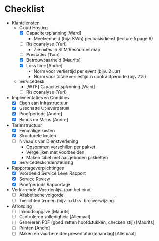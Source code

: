 # Checklist

- Klantdiensten
	- Cloud Hosting
		- [x] Capaciteitsplanning [Ward]
			- Meeteenheid (bijv. KWh) per basisdienst (lecture 5 page 9)
		- [ ] Risicoanalyse [Yuri]
			- Zie notes in SLM/Resources map
		- [ ] Prestaties [Tom]
		- [x] Betrouwbaarheid [Maurits]
		- [x] Loss time [Andre]
			- Norm voor verliestijd per event (bijv. 2 uur)
			- Norm voor totale verliestijd in contractperiode (bijv 2%)
	- Servicedesk
		- [WTF] Capaciteitsplanning [Ward]
		- [ ] Risicoanalyse [Yuri]
- Implementaties en Condities
	- [x] Eisen aan Infrastructuur
	- [x] Geschatte Opleverdatum
	- [x] Proefperiode [Andre]
	- [x] Bonus en Malus [Andre]
- Tariefstructuur
	- [x] Eenmalige kosten
	- [x] Structurele kosten
	- [ ] Niveau's van Dienstverlening
		- Opsommen verschillen per pakket
		- Vergelijken met voorbeelden
		- Maken tabel met aangeboden pakketten
	- [x] Servicedeskondersteuning
- Rapportageverplichtingen
	- [x] Voorbeeld Service Level Rapport
	- [x] Service Review
	- [x] Proefperiode Rapportage
- Verklarende Woordenlijst (aan het eind)
	- [ ] Alfabetische volgorde
	- [ ] Toelichten termen (bijv. a.d.h.v. bronverwijzing)
- Afronding
	- [ ] Inhoudsopgave [Maurits]
	- [ ] Controleren volledigheid [Allemaal]
	- [ ] Genereren PDF (goed zetten hoofdstukken, checken stijl) [Maurits]
	- [ ] Printen [Andre]
	- [ ] Maken en voorbereiden presentatie (maandag) [Allemaal]
